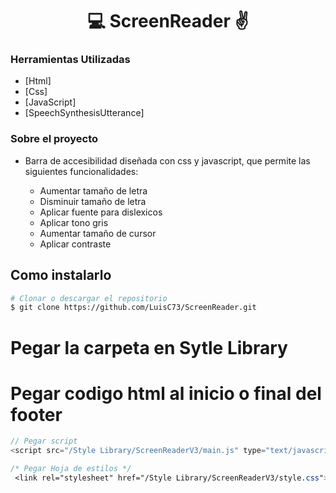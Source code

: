 
<h1 align="center">💻 ScreenReader ✌</h1>

### Herramientas Utilizadas

- [Html]
- [Css]
- [JavaScript]
- [SpeechSynthesisUtterance]

### Sobre el proyecto

- Barra de accesibilidad diseñada con css y javascript, que permite las siguientes funcionalidades:

    * Aumentar tamaño de letra <br>
    * Disminuir tamaño de letra <br>
    * Aplicar fuente para dislexicos <br>
    * Aplicar tono gris <br>
    * Aumentar tamaño de cursor <br>
    * Aplicar contraste <br>


## Como instalarlo

```bash
# Clonar o descargar el repositorio
$ git clone https://github.com/LuisC73/ScreenReader.git

```

# Pegar la carpeta en Sytle Library

# Pegar codigo html al inicio o final del footer

```javascript
// Pegar script 
<script src="/Style Library/ScreenReaderV3/main.js" type="text/javascript"></script>
```

```css
/* Pegar Hoja de estilos */
 <link rel="stylesheet" href="/Style Library/ScreenReaderV3/style.css">
```
